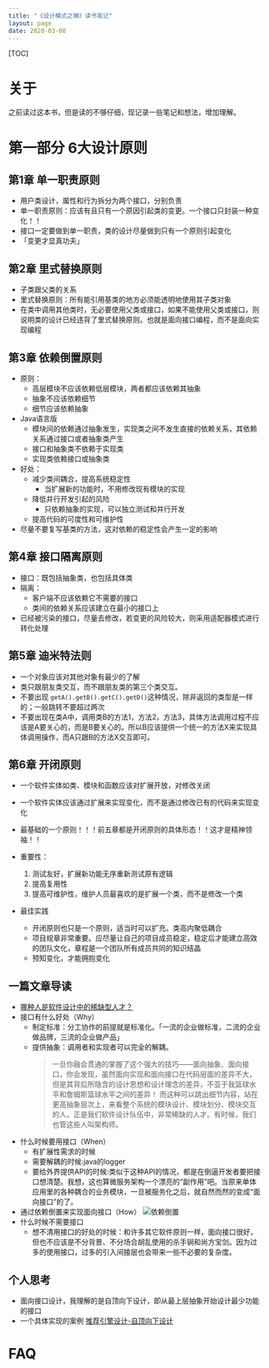 ```yaml
---
title: "《设计模式之禅》读书笔记"
layout: page
date: 2020-03-08
---
```


[TOC]

# 关于
之前读过这本书，但是读的不够仔细，现记录一些笔记和想法，增加理解。

# 第一部分 6大设计原则
## 第1章 单一职责原则
- 用户类设计，属性和行为拆分为两个接口，分别负责
- 单一职责原则：应该有且只有一个原因引起类的变更。一个接口只封装一种变化！！
- 接口一定要做到单一职责，类的设计尽量做到只有一个原则引起变化
- 「变更才显真功夫」


## 第2章 里式替换原则
- 子类跟父类的关系
- 里式替换原则：所有能引用基类的地方必须能透明地使用其子类对象
- 在类中调用其他类时，无必要使用父类或接口，如果不能使用父类或接口，则说明类的设计已经违背了里式替换原则。也就是面向接口编程，而不是面向实现编程



## 第3章 依赖倒置原则
- 原则：
    - 高层模块不应该依赖低层模块，两者都应该依赖其抽象
    - 抽象不应该依赖细节
    - 细节应该依赖抽象
- Java语言版
    - 模块间的依赖通过抽象发生，实现类之间不发生直接的依赖关系，其依赖关系通过接口或者抽象类产生
    - 接口和抽象类不依赖于实现类
    - 实现类依赖接口或抽象类
- 好处：
    - 减少类间耦合，提高系统稳定性
        - 当扩展新的功能时，不用修改现有模块的实现
    - 降低并行开发引起的风险
        - 只依赖抽象的实现，可以独立测试和并行开发
    - 提高代码的可度性和可维护性
- 尽量不要复写基类的方法，这对依赖的稳定性会产生一定的影响

## 第4章 接口隔离原则
- 接口：既包括抽象类，也包括具体类
- 隔离：
    - 客户端不应该依赖它不需要的接口
    - 类间的依赖关系应该建立在最小的接口上
- 已经被污染的接口，尽量去修改，若变更的风险较大，则采用适配器模式进行转化处理

## 第5章 迪米特法则
- 一个对象应该对其他对象有最少的了解
- 类只跟朋友类交互，而不跟朋友类的第三个类交互。
- 不要出现 `getA().getB().getC().getD()`这种情况，除非返回的类型是一样的；一般跳转不要超过两次
- 不要出现在类A中，调用类B的方法1，方法2，方法3，具体方法调用过程不应该是A要关心的，而是B要关心的。所以B应该提供一个统一的方法X来实现具体调用操作，而A只跟B的方法X交互即可。

## 第6章 开闭原则
- 一个软件实体如类、模块和函数应该对扩展开放，对修改关闭
- 一个软件实体应该通过扩展来实现变化，而不是通过修改已有的代码来实现变化
- 最基础的一个原则！！！前五章都是开闭原则的具体形态！！这才是精神领袖！！
- 重要性：
    1. 测试友好，扩展新功能无序重新测试原有逻辑
    2. 提高复用性
    3. 提高可维护性，维护人员最喜欢的是扩展一个类，而不是修改一个类
    
- 最佳实践
    - 开闭原则也只是一个原则，适当时可以扩充。类高内聚低耦合
    - 项目规章非常重要。应尽量让自己的项目成员稳定，稳定后才能建立高效的团队文化，章程是一个团队所有成员共同的知识结晶
    - 预知变化，才能拥抱变化

## 一篇文章导读
- [哪种人是软件设计中的稀缺型人才？](https://mp.weixin.qq.com/s/j-t8Db8Ub2oMNyTOiYH73Q)
- 接口有什么好处（Why）
    - 制定标准：分工协作的前提就是标准化。「一流的企业做标准，二流的企业做品牌，三流的企业做产品」
    - 提供抽象：调用者和实现者可以完全的解耦。
        > 一旦你融会贯通的掌握了这个强大的技巧——面向抽象、面向接口，你会发现，虽然面向实现和面向接口在代码层面的差异不大，但是其背后所隐含的设计思想和设计理念的差异，不亚于我篮球水平和詹姆斯篮球水平之间的差异！
        > 而这种可以跳出细节内容，站在更高抽象层次上，来看整个系统的模块设计、模块划分、模块交互的人，正是我们软件设计队伍中，非常稀缺的人才。有时候，我们也管这些人叫架构师。
- 什么时候要用接口（When）
    - 有扩展性需求的时候
    - 需要解耦的时候:java的logger
    - 要给外界提供API的时候:类似于这种API的情况，都是在倒逼开发者要把接口想清楚。我想，这也算微服务架构一个漂亮的“副作用”吧。当原来单体应用里的各种耦合的业务模块，一旦被服务化之后，就自然而然的变成“面向接口”的了。
- 通过依赖倒置来实现面向接口（How）
![依赖倒置](/wiki/static/images/pdp.jpg)    
- 什么时候不需要接口
    - 想不清用接口的好处的时候：和许多其它软件原则一样，面向接口很好，但也不应该是不分背景、不分场合胡乱使用的杀手锏和尚方宝剑。因为过多的使用接口，过多的引入间接层也会带来一些不必要的复杂度。

## 个人思考
- 面向接口设计，我理解的是自顶向下设计，即从最上层抽象开始设计最少功能的接口
- 一个具体实现的案例 [推荐引擎设计-自顶向下设计](/wiki/java/recengine.html)

# FAQ